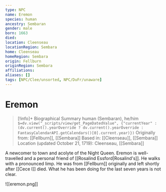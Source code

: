 ```yaml
---
type: NPC
name: Eremon
species: human
ancestry: Sembaran
gender: male
born: 1663
died: 
location: Cleenseau
locationRegion: Sembara
home: Cleenseau
homeRegion: Sembara
origin: Fellburn
originRegion: Sembara
affiliations: 
aliases: []
tags: [NPC/Clee/unsorted, NPC/DuFr/unaware]
---
```

# Eremon
>[!info]+ Biographical Summary
>human (Sembaran), he/him
>`$=dv.view("_scripts/view/get_PageDatedValue", {"currentYear" : (dv.current().yearOverride ? dv.current().yearOverride : FantasyCalendarAPI.getCalendars()[0].current.year)})`
>Originally from: [[Fellburn]], [[Sembara]]
>Based in: [[Cleenseau]], [[Sembara]]
>Location (updated October 21, 1719): Cleenseau, [[Sembara]]

A newcomer to town and acolyte of the Night Queen. Eremon is well-travelled and a personal friend of [[Rosalind Essford|Rosalind's]]. He walks with a pronounced limp.  He was from [[Fellburn]] originally and left shortly after [[Cece I]] died. What he has been doing for the last seven years is not clear.

![[eremon.png]]
